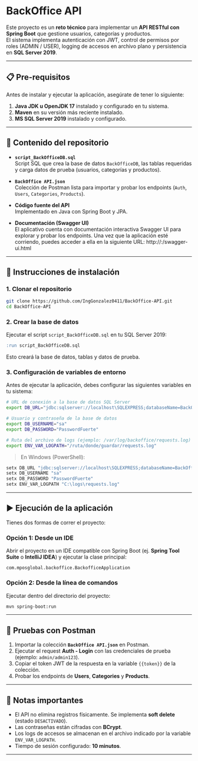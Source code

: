 # BackOffice API

Este proyecto es un **reto técnico** para implementar un **API RESTful con Spring Boot** que gestione usuarios, categorías y productos.  
El sistema implementa autenticación con JWT, control de permisos por roles (ADMIN / USER), logging de accesos en archivo plano y persistencia en **SQL Server 2019**.

---

## 📋 Pre-requisitos

Antes de instalar y ejecutar la aplicación, asegúrate de tener lo siguiente:

1. **Java JDK u OpenJDK 17** instalado y configurado en tu sistema.  
2. **Maven** en su versión más reciente instalado.  
3. **MS SQL Server 2019** instalado y configurado.  

---

## 📂 Contenido del repositorio

- **`script_BackOfficeDB.sql`**  
  Script SQL que crea la base de datos `BackOfficeDB`, las tablas requeridas y carga datos de prueba (usuarios, categorías y productos).

- **`BackOffice API.json`**  
  Colección de Postman lista para importar y probar los endpoints (`Auth`, `Users`, `Categories`, `Products`).

- **Código fuente del API**  
  Implementado en Java con Spring Boot y JPA.

- **Documentación (Swagger UI)**  
  El aplicativo cuenta con documentación interactiva Swagger UI para explorar y probar los endpoints. Una vez que la aplicación esté corriendo, puedes acceder a ella en la siguiente URL: http://<host>:<puerto>/swagger-ui.html

---

## 🚀 Instrucciones de instalación

### 1. Clonar el repositorio
```bash
git clone https://github.com/IngGonzalez0411/BackOffice-API.git
cd BackOffice-API
```

### 2. Crear la base de datos
Ejecutar el script `script_BackOfficeDB.sql` en tu SQL Server 2019:

```sql
:run script_BackOfficeDB.sql
```

Esto creará la base de datos, tablas y datos de prueba.

### 3. Configuración de variables de entorno
Antes de ejecutar la aplicación, debes configurar las siguientes variables en tu sistema:

```bash
# URL de conexión a la base de datos SQL Server
export DB_URL="jdbc:sqlserver://localhost\SQLEXPRESS;databaseName=BackOfficeDB;encrypt=false;trustServerCertificate=true"

# Usuario y contraseña de la base de datos
export DB_USERNAME="sa"
export DB_PASSWORD="PasswordFuerte"

# Ruta del archivo de logs (ejemplo: /var/log/backoffice/requests.log)
export ENV_VAR_LOGPATH="/ruta/donde/guardar/requests.log"
```

> En Windows (PowerShell):
```powershell
setx DB_URL "jdbc:sqlserver://localhost\SQLEXPRESS;databaseName=BackOfficeDB;encrypt=false;trustServerCertificate=true"
setx DB_USERNAME "sa"
setx DB_PASSWORD "PasswordFuerte"
setx ENV_VAR_LOGPATH "C:\logs\requests.log"
```

---

## ▶️ Ejecución de la aplicación

Tienes dos formas de correr el proyecto:

### Opción 1: Desde un IDE
Abrir el proyecto en un IDE compatible con Spring Boot (ej. **Spring Tool Suite** o **IntelliJ IDEA**) y ejecutar la clase principal:

```
com.mposglobal.backoffice.BackofficeApplication
```

### Opción 2: Desde la línea de comandos
Ejecutar dentro del directorio del proyecto:

```bash
mvn spring-boot:run
```

---

## 🧪 Pruebas con Postman

1. Importar la colección **`BackOffice API.json`** en Postman.  
2. Ejecutar el request **Auth - Login** con las credenciales de prueba (ejemplo: `admin/admin123`).  
3. Copiar el token JWT de la respuesta en la variable `{{token}}` de la colección.  
4. Probar los endpoints de **Users**, **Categories** y **Products**.

---

## 📌 Notas importantes

- El API no elimina registros físicamente. Se implementa **soft delete** (estado `DESACTIVADO`).  
- Las contraseñas están cifradas con **BCrypt**.  
- Los logs de accesos se almacenan en el archivo indicado por la variable `ENV_VAR_LOGPATH`.  
- Tiempo de sesión configurado: **10 minutos**.  

---
